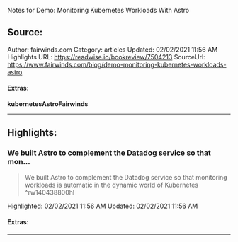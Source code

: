 Notes for Demo: Monitoring Kubernetes Workloads With Astro

## Source:
Author: fairwinds.com
Category: articles
Updated: 02/02/2021 11:56 AM
Highlights URL: https://readwise.io/bookreview/7504213
SourceUrl: https://www.fairwinds.com/blog/demo-monitoring-kubernetes-workloads-astro


#### Extras:
**kubernetes****Astro****Fairwinds**



 
-----
 ## Highlights:

### We built Astro to complement the Datadog service so that mon...
>We built Astro to complement the Datadog service so that monitoring workloads is automatic in the dynamic world of Kubernetes ^rw140438800hl


Highlighted: 02/02/2021 11:56 AM
Updated: 02/02/2021 11:56 AM


#### Extras:





------

